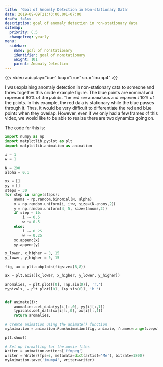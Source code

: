 ```yaml
---
title: 'Goal of Anomaly Detection in Non-stationary Data'
date: 2019-09-09T21:43:00.001-07:00
draft: false
description: goal of anomaly detection in non-stationary data
sitemap:
  priority: 0.5 
  changefreq: yearly
menu:
  sidebar:
    name: goal of nonstationary
    identifier: goal of nonstationary
    weight: 101
    parent: Anomaly Detection
---
```


{{< video autoplay="true" loop="true" src="im.mp4" >}}

I was explaining anomaly detection in non-stationary data to someone and threw together this crude example figure. The blue points are nominal and represent 90% of the points. The red are anomalous and represent 10% of the points. In this example, the red data is stationary while the blue passes through it. Thus, it would be very difficult to differentiate the red and blue points when they overlap. However, even if we only had a few frames of this video, we would like to be able to realize there are two dynamics going on.  

The code for this is:
```py
import numpy as np
import matplotlib.pyplot as plt
import matplotlib.animation as animation

i = 1
w = 1

N = 200
alpha = 0.1

xx = []
yy = []
steps = 30
for step in range(steps):
    anoms = np.random.binomial(N, alpha)
    x = np.random.uniform(i, i+w, size=(N-anoms,2))
    y = np.random.uniform(4, 5, size=(anoms,2))
    if step < 10:
        i += 0.5
        w += 0.5
    else:
        i -= 0.25
        w -= 0.25
    xx.append(x)
    yy.append(y)

x_lower, x_higher = 0, 15
y_lower, y_higher = 0, 15

fig, ax = plt.subplots(figsize=(8,8))

ax = plt.axis([x_lower, x_higher, y_lower, y_higher])

anomalies, = plt.plot([0], [np.sin(0)], 'r.')
typicals, = plt.plot([0], [np.sin(0)], 'b.')


def animate(i):
    anomalies.set_data(yy[i][:,0], yy[i][:,1])
    typicals.set_data(xx[i][:,0], xx[i][:,1])
    return anomalies,

# create animation using the animate() function
myAnimation = animation.FuncAnimation(fig, animate, frames=range(steps), interval=10, blit=True, repeat=True)

plt.show()

# Set up formatting for the movie files
Writer = animation.writers['ffmpeg']
writer = Writer(fps=5, metadata=dict(artist='Me'), bitrate=1800)
myAnimation.save('im.mp4', writer=writer)
```
